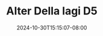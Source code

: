 --- 
title: "Alter Della lagi D5"
description: "video bokep Alter Della lagi D5 tiktok durasi panjang  "
date: 2024-10-30T15:15:07-08:00
file_code: "mcci4t6328lq"
draft: false
cover: "ljfzltwjcrft0yzg.jpg"
tags: ["Alter", "Della", "lagi", "bokep-indo", "bokep-viral", "bokep-ig"]
length: 187
fld_id: "1483233"
foldername: "Alter Della lagi"
categories: ["Alter Della lagi"]
views: 0
---